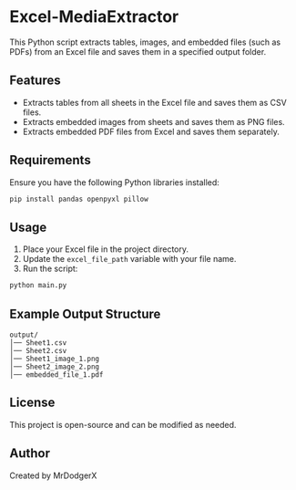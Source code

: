 # Excel-MediaExtractor

This Python script extracts tables, images, and embedded files (such as PDFs) from an Excel file and saves them in a specified output folder.

## Features
- Extracts tables from all sheets in the Excel file and saves them as CSV files.
- Extracts embedded images from sheets and saves them as PNG files.
- Extracts embedded PDF files from Excel and saves them separately.

## Requirements
Ensure you have the following Python libraries installed:

```sh
pip install pandas openpyxl pillow
```

## Usage

1. Place your Excel file in the project directory.
2. Update the `excel_file_path` variable with your file name.
3. Run the script:

```sh
python main.py
```

## Example Output Structure
```
output/
│── Sheet1.csv
│── Sheet2.csv
│── Sheet1_image_1.png
│── Sheet2_image_2.png
│── embedded_file_1.pdf
```

## License
This project is open-source and can be modified as needed.

## Author
Created by MrDodgerX
